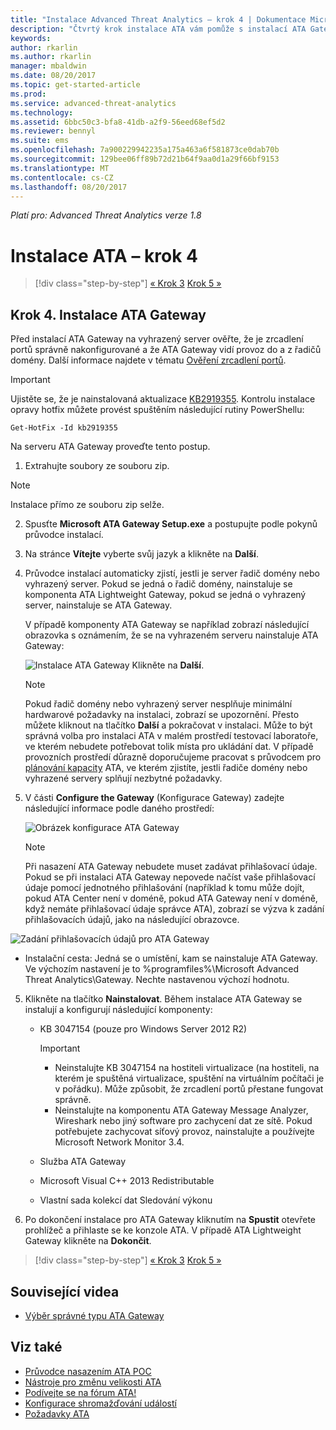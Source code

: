 ```yaml
---
title: "Instalace Advanced Threat Analytics – krok 4 | Dokumentace Microsoftu"
description: "Čtvrtý krok instalace ATA vám pomůže s instalací ATA Gateway."
keywords: 
author: rkarlin
ms.author: rkarlin
manager: mbaldwin
ms.date: 08/20/2017
ms.topic: get-started-article
ms.prod: 
ms.service: advanced-threat-analytics
ms.technology: 
ms.assetid: 6bbc50c3-bfa8-41db-a2f9-56eed68ef5d2
ms.reviewer: bennyl
ms.suite: ems
ms.openlocfilehash: 7a900229942235a175a463a6f581873ce0dab70b
ms.sourcegitcommit: 129bee06ff89b72d21b64f9aa0d1a29f66bf9153
ms.translationtype: MT
ms.contentlocale: cs-CZ
ms.lasthandoff: 08/20/2017
---
```

*Platí pro: Advanced Threat Analytics verze 1.8*



# <a name="install-ata---step-4"></a>Instalace ATA – krok 4

>[!div class="step-by-step"]
[« Krok 3](install-ata-step3.md)
[Krok 5 »](install-ata-step5.md)

## <a name="step-4-install-the-ata-gateway"></a>Krok 4. Instalace ATA Gateway

Před instalací ATA Gateway na vyhrazený server ověřte, že je zrcadlení portů správně nakonfigurované a že ATA Gateway vidí provoz do a z řadičů domény. Další informace najdete v tématu [Ověření zrcadlení portů](validate-port-mirroring.md).


> [!IMPORTANT]
> Ujistěte se, že je nainstalovaná aktualizace [KB2919355](http://support.microsoft.com/kb/2919355/).  Kontrolu instalace opravy hotfix můžete provést spuštěním následující rutiny PowerShellu:
>
> `Get-HotFix -Id kb2919355`

Na serveru ATA Gateway proveďte tento postup.

1.  Extrahujte soubory ze souboru zip. 
> [!NOTE] 
> Instalace přímo ze souboru zip selže.

2.  Spusťte **Microsoft ATA Gateway Setup.exe** a postupujte podle pokynů průvodce instalací.

3.  Na stránce **Vítejte** vyberte svůj jazyk a klikněte na **Další**.

4.  Průvodce instalací automaticky zjistí, jestli je server řadič domény nebo vyhrazený server. Pokud se jedná o řadič domény, nainstaluje se komponenta ATA Lightweight Gateway, pokud se jedná o vyhrazený server, nainstaluje se ATA Gateway. 
    
    V případě komponenty ATA Gateway se například zobrazí následující obrazovka s oznámením, že se na vyhrazeném serveru nainstaluje ATA Gateway:
    
    ![Instalace ATA Gateway](media/ata-gw-install.png) Klikněte na **Další**.

    > [!NOTE] 
    > Pokud řadič domény nebo vyhrazený server nesplňuje minimální hardwarové požadavky na instalaci, zobrazí se upozornění. Přesto můžete kliknout na tlačítko **Další** a pokračovat v instalaci. Může to být správná volba pro instalaci ATA v malém prostředí testovací laboratoře, ve kterém nebudete potřebovat tolik místa pro ukládání dat. V případě provozních prostředí důrazně doporučujeme pracovat s průvodcem pro [plánování kapacity](ata-capacity-planning.md) ATA, ve kterém zjistíte, jestli řadiče domény nebo vyhrazené servery splňují nezbytné požadavky.

4.  V části **Configure the Gateway** (Konfigurace Gateway) zadejte následující informace podle daného prostředí:

    ![Obrázek konfigurace ATA Gateway](media/ata-gw-configure.png)

    > [!NOTE]
    > Při nasazení ATA Gateway nebudete muset zadávat přihlašovací údaje. Pokud se při instalaci ATA Gateway nepovede načíst vaše přihlašovací údaje pomocí jednotného přihlašování (například k tomu může dojít, pokud ATA Center není v doméně, pokud ATA Gateway není v doméně, když nemáte přihlašovací údaje správce ATA), zobrazí se výzva k zadání přihlašovacích údajů, jako na následující obrazovce. 

  ![Zadání přihlašovacích údajů pro ATA Gateway](media/ata-install-credentials.png)

   - Instalační cesta: Jedná se o umístění, kam se nainstaluje ATA Gateway. Ve výchozím nastavení je to %programfiles%\Microsoft Advanced Threat Analytics\Gateway. Nechte nastavenou výchozí hodnotu.
    
5. Klikněte na tlačítko **Nainstalovat**. Během instalace ATA Gateway se instalují a konfigurují následující komponenty:

    -   KB 3047154 (pouze pro Windows Server 2012 R2)

        > [!IMPORTANT]
        > -   Neinstalujte KB 3047154 na hostiteli virtualizace (na hostiteli, na kterém je spuštěná virtualizace, spuštění na virtuálním počítači je v pořádku). Může způsobit, že zrcadlení portů přestane fungovat správně. 
        > -   Neinstalujte na komponentu ATA Gateway Message Analyzer, Wireshark nebo jiný software pro zachycení dat ze sítě. Pokud potřebujete zachycovat síťový provoz, nainstalujte a používejte Microsoft Network Monitor 3.4.

    -   Služba ATA Gateway
    -   Microsoft Visual C++ 2013 Redistributable
    -   Vlastní sada kolekcí dat Sledování výkonu

5.  Po dokončení instalace pro ATA Gateway kliknutím na **Spustit** otevřete prohlížeč a přihlaste se ke konzole ATA. V případě ATA Lightweight Gateway klikněte na **Dokončit**.


>[!div class="step-by-step"]
[« Krok 3](install-ata-step3.md)
[Krok 5 »](install-ata-step5.md)


## <a name="related-videos"></a>Související videa
- [Výběr správné typu ATA Gateway](https://channel9.msdn.com/Shows/Microsoft-Security/ATA-Deployment-Choose-the-Right-Gateway-Type)

## <a name="see-also"></a>Viz také
- [Průvodce nasazením ATA POC](http://aka.ms/atapoc)
- [Nástroje pro změnu velikosti ATA](http://aka.ms/atasizingtool)
- [Podívejte se na fórum ATA!](https://social.technet.microsoft.com/Forums/security/home?forum=mata)
- [Konfigurace shromažďování událostí](configure-event-collection.md)
- [Požadavky ATA](ata-prerequisites.md)

